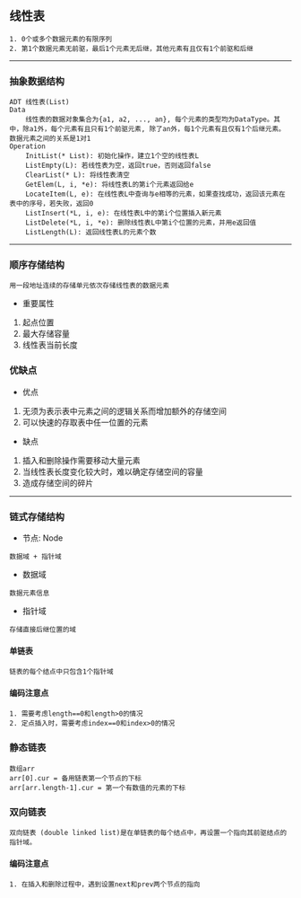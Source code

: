 ## 线性表
```text
1. 0个或多个数据元素的有限序列
2. 第1个数据元素无前驱，最后1个元素无后继，其他元素有且仅有1个前驱和后继
```
---
### 抽象数据结构
```text
ADT 线性表(List)
Data
    线性表的数据对象集合为{a1, a2, ..., an}, 每个元素的类型均为DataType。其中，除a1外，每个元素有且只有1个前驱元素, 除了an外，每1个元素有且仅有1个后继元素。数据元素之间的关系是1对1
Operation
    InitList(* List): 初始化操作，建立1个空的线性表L
    ListEmpty(L): 若线性表为空，返回true，否则返回false
    ClearList(* L): 将线性表清空
    GetElem(L, i, *e): 将线性表L的第i个元素返回给e
    LocateItem(L, e): 在线性表L中查询与e相等的元素，如果查找成功，返回该元素在表中的序号，若失败，返回0
    ListInsert(*L, i, e): 在线性表L中的第i个位置插入新元素
    ListDelete(*L, i, *e): 删除线性表L中第i个位置的元素，并用e返回值
    ListLength(L): 返回线性表L的元素个数
```
---
### 顺序存储结构
```text
用一段地址连续的存储单元依次存储线性表的数据元素
```
- 重要属性
1. 起点位置
2. 最大存储容量
3. 线性表当前长度

### 优缺点
- 优点
1. 无须为表示表中元素之间的逻辑关系而增加额外的存储空间
2. 可以快速的存取表中任一位置的元素
- 缺点
1. 插入和删除操作需要移动大量元素
2. 当线性表长度变化较大时，难以确定存储空间的容量
3. 造成存储空间的碎片
---
### 链式存储结构
- 节点: Node
```text
数据域 + 指针域
```
- 数据域
```text
数据元素信息
```
- 指针域
```text
存储直接后继位置的域
```
#### 单链表
```text
链表的每个结点中只包含1个指针域
```

#### 编码注意点
```text
1. 需要考虑length==0和length>0的情况
2. 定点插入时，需要考虑index==0和index>0的情况
```

### 静态链表
```text
数组arr
arr[0].cur = 备用链表第一个节点的下标
arr[arr.length-1].cur = 第一个有数值的元素的下标
```

### 双向链表
```text
双向链表 (double linked list)是在单链表的每个结点中，再设置⼀个指向其前驱结点的指针域。
```
#### 编码注意点
```text
1. 在插入和删除过程中，遇到设置next和prev两个节点的指向
```